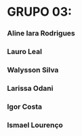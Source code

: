 # GRUPO 03:
### Aline Iara Rodrigues
### Lauro Leal
### Walysson Silva
### Larissa Odani
### Igor Costa
### Ismael Lourenço